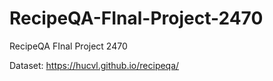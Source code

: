 # RecipeQA-FInal-Project-2470
RecipeQA FInal Project 2470

Dataset: https://hucvl.github.io/recipeqa/
